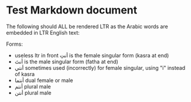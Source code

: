 # Test Markdown document

The following should ALL be rendered LTR as the Arabic words are embedded in LTR English text:

Forms:
* useless ltr in front أنتِ is the female singular form (kasra at end)
* أنتَ is the male singular form (fatha at end)
* أنتي sometimes used (incorrectly) for female singular, using "i" instead of kasra
* أنتما dual female or male
* أنتم  plural male
* أنتن plural male
